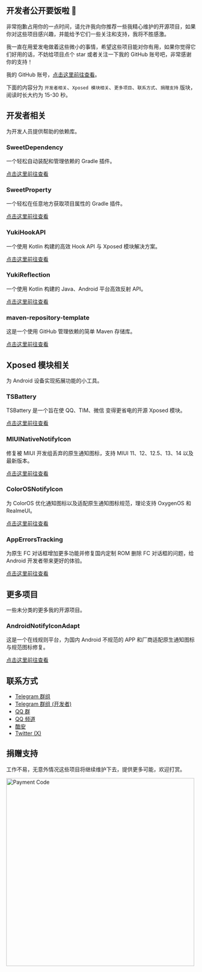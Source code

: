 ## 开发者公开要饭啦 👋

非常抱歉占用你的一点时间，请允许我向你推荐一些我精心维护的开源项目，如果你对这些项目感兴趣，并能给予它们一些关注和支持，我将不胜感激。

我一直在用爱发电做着这些微小的事情，希望这些项目能对你有用，如果你觉得它们好用的话，不妨给项目点个 star 或者关注一下我的 GitHub 账号吧，非常感谢你的支持！

我的 GitHub 账号，[点击这里前往查看](https://github.com/fankes)。

下面的内容分为 `开发者相关`、`Xposed 模块相关`、`更多项目`、`联系方式`、`捐赠支持` 版块，阅读时长大约为 15-30 秒。

## 开发者相关

为开发人员提供帮助的依赖库。

### SweetDependency

一个轻松自动装配和管理依赖的 Gradle 插件。

[点击这里前往查看](https://github.com/HighCapable/SweetDependency)

### SweetProperty

一个轻松在任意地方获取项目属性的 Gradle 插件。

[点击这里前往查看](https://github.com/HighCapable/SweetProperty)

### YukiHookAPI

一个使用 Kotlin 构建的高效 Hook API 与 Xposed 模块解决方案。

[点击这里前往查看](https://github.com/fankes/YukiHookAPI)

### YukiReflection

一个使用 Kotlin 构建的 Java、Android 平台高效反射 API。

[点击这里前往查看](https://github.com/fankes/YukiReflection)

### maven-repository-template

这是一个使用 GitHub 管理依赖的简单 Maven 存储库。

[点击这里前往查看](https://github.com/HighCapable/maven-repository-template)

## Xposed 模块相关

为 Android 设备实现拓展功能的小工具。

### TSBattery

TSBattery 是一个旨在使 QQ、TIM、微信 变得更省电的开源 Xposed 模块。

[点击这里前往查看](https://github.com/fankes/TSBattery)

### MIUINativeNotifyIcon

修复被 MIUI 开发组丢弃的原生通知图标，支持 MIUI 11、12、12.5、13、14 以及最新版本。

[点击这里前往查看](https://github.com/fankes/MIUINativeNotifyIcon)

### ColorOSNotifyIcon

为 ColorOS 优化通知图标以及适配原生通知图标规范，理论支持 OxygenOS 和 RealmeUI。

[点击这里前往查看](https://github.com/fankes/ColorOSNotifyIcon)

### AppErrorsTracking

为原生 FC 对话框增加更多功能并修复国内定制 ROM 删除 FC 对话框的问题，给 Android 开发者带来更好的体验。

[点击这里前往查看](https://github.com/KitsunePie/AppErrorsTracking)

## 更多项目

一些未分类的更多我的开源项目。

### AndroidNotifyIconAdapt

这是一个在线规则平台，为国内 Android 不规范的 APP 和厂商适配原生通知图标与规范图标修复。

[点击这里前往查看](https://github.com/fankes/AndroidNotifyIconAdapt)

## 联系方式

- [Telegram 群组](https://t.me/XiaofangInternet)
- [Telegram 群组 (开发者)](https://t.me/HighCapable_Dev)
- [QQ 群](https://qm.qq.com/cgi-bin/qm/qr?k=dp2h5YhWiga9WWb_Oh7kSHmx01X8I8ii&jump_from=webapi&authKey=Za5CaFP0lk7+Zgsk2KpoBD7sSaYbeXbsDgFjiWelOeH4VSionpxFJ7V0qQBSqvFM)
- [QQ 频道](https://pd.qq.com/s/44gcy28h)
- [酷安](http://www.coolapk.com/u/876977)
- [Twitter (X)](https://twitter.com/fankesyooni)

## 捐赠支持

工作不易，无意外情况这些项目将继续维护下去，提供更多可能，欢迎打赏。

<img src="https://raw.gitmirror.com/fankes/fankes/main/img-src/payment_code.jpg" width = "500" alt="Payment Code"/>